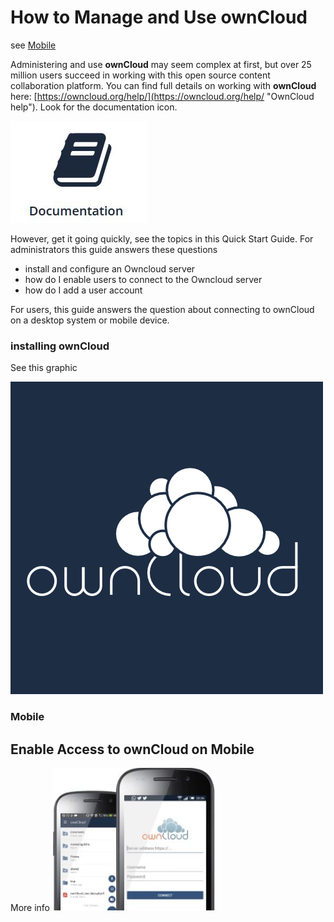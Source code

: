 # How to Manage and Use **ownCloud** #

see <a href="#mobile">Mobile</a></li>

Administering and use **ownCloud** may seem complex at first, but over 25 million users succeed in working with this open source content collaboration platform. You can find full details on working with **ownCloud** here: [https://owncloud.org/help/](https://owncloud.org/help/ "OwnCloud help"). Look for the documentation icon. 

![docs](Graphics\docs.JPG)

However, get it going quickly, see the topics in this Quick Start Guide.  For administrators this guide answers these questions

- install and configure an Owncloud server
- how do I enable users to connect to the Owncloud server   
- how do I add a user account

For users, this guide answers the question about connecting to ownCloud on a desktop system or mobile device.

### installing ownCloud ##

See this graphic  

![logo](Graphics\logo.jpg)    
  



<h3 id="mobile">Mobile</h3>


## Enable Access to ownCloud on Mobile ##  

More info  ![mobile](Graphics\mobile-device.JPG)   
